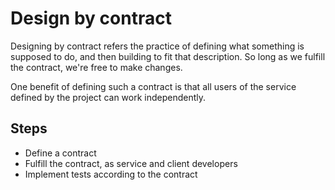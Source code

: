 # Design by contract

Designing by contract refers the practice of defining what something is supposed to do, and then building to fit that description. So long as we fulfill the contract, we're free to make changes.

One benefit of defining such a contract is that all users of the service defined by the project can work independently.

## Steps

* Define a contract
* Fulfill the contract, as service and client developers
* Implement tests according to the contract